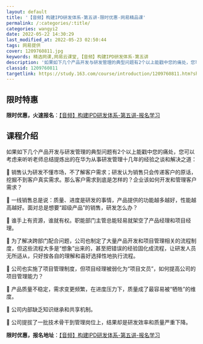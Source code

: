 ```yaml
---
layout: default
title: '【音频】构建IPD研发体系-第五讲-限时优惠-网易精品课'
permalink: /:categories/:title/
categories: wangyi2
date: 2022-05-22 14:30:29
last_modified_at: 2022-05-23 02:50:44
tags: 网易提供
cover: 1209760811.jpg
keywords: 精选网课,网易云课堂,【音频】构建IPD研发体系-第五讲
description: '如果如下几个产品开发与研发管理的典型问题有2个以上能戳中您的痛处，您可以考虑来听听老师总结提炼出的在华为从事研发管理十几'
classid: 1209760811
targetlink: https://study.163.com/course/introduction/1209760811.htm?share=1&shareId=1025206652&utm_campaign=share&utm_medium=iphoneShare&utm_source=&utm_u=1025206652
---
```


## 限时特惠

**限时优惠，火速报名**：[【音频】构建IPD研发体系-第五讲-报名学习](https://study.163.com/course/introduction/1209760811.htm?share=1&shareId=1025206652&utm_campaign=share&utm_medium=iphoneShare&utm_source=&utm_u=1025206652)

## 课程介绍

如果如下几个产品开发与研发管理的典型问题有2个以上能戳中您的痛处，您可以考虑来听听老师总结提炼出的在华为从事研发管理十几年的经验之谈和解决之道：

 销售认为研发不懂市场，不了解客户需求；研发认为销售只会传递客户的原话，挖掘不到客户真实需求。那么客户需求到底是怎样的？企业该如何开发和管理客户需求？

 一线销售总是说：质量、进度是研发的事情，产品提供的功能越多越好，性能越高越好。面对总是想要“超级产品”的销售，研发怎么办？

 谁手上有资源，谁就有权。职能部门主管总能轻易就架空了产品经理和项目经理。

 为了解决跨部门配合问题，公司也制定了大量产品开发和项目管理相关的流程制度，但这些流程大多是“想象”出来的，甚至把错误的经验固化成流程，让研发人员无所适从，只好按各自的理解和喜好选择性地执行流程。

 公司也实施了项目管理制度，但项目经理被弱化为“项目文员”，如何提高公司的项目管理能力？

 产品质量不稳定，需求变更频繁，在进度压力下，质量成了最容易被“牺牲”的维度。

 公司内部缺乏知识继承和共享机制。

 公司提拔了一批技术骨干到管理岗位上，结果却是研发效率和质量严重下降。

**限时优惠，报名地址**：[【音频】构建IPD研发体系-第五讲-报名学习](https://study.163.com/course/introduction/1209760811.htm?share=1&shareId=1025206652&utm_campaign=share&utm_medium=iphoneShare&utm_source=&utm_u=1025206652)

